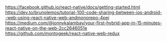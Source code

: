 
https://facebook.github.io/react-native/docs/getting-started.html
https://dev.to/brunolemos/tutorial-100-code-sharing-between-ios-android--web-using-react-native-web-andmonorepo-4pej
https://medium.com/@jonnykalambay/your-first-hybrid-app-in-15-minutes-react-native-on-the-web-2cc2646051e
https://github.com/montogeek/react-native-web-redux
